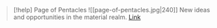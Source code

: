 > [!help]  Page of Pentacles
> ![[page-of-pentacles.jpg|240]]
> New ideas and opportunities in the material realm.
> [Link](https://daily-tarot.squarespace.com/page-of-pentacles)
